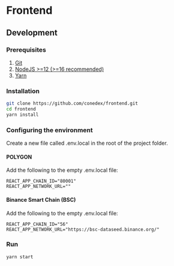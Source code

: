 # Frontend

## Development

### Prerequisites

1. [Git](https://git-scm.com/)
2. [NodeJS >=12 (>=16 recommended)](https://nodejs.org/en/)
3. [Yarn](https://yarnpkg.com)

### Installation

```bash
git clone https://github.com/conedex/frontend.git
cd frontend
yarn install
```

### Configuring the environment

Create a new file called .env.local in the root of the project folder.

#### POLYGON

Add the following to the empty .env.local file:

```
REACT_APP_CHAIN_ID="80001"
REACT_APP_NETWORK_URL=""
```

#### Binance Smart Chain (BSC)

Add the following to the empty .env.local file:

```
REACT_APP_CHAIN_ID="56"
REACT_APP_NETWORK_URL="https://bsc-dataseed.binance.org/"
```

### Run

```bash
yarn start
```

